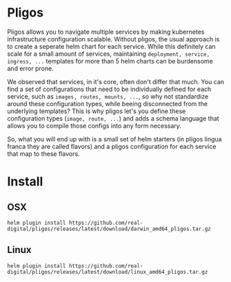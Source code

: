 # Pligos

Pligos allows you to navigate multiple services by making kubernetes
infrastructure configuration scalable. Without pligos, the usual
approach is to create a seperate helm chart for each service. While
this definitely can scale for a small amount of services, maintaining
`deployment, service, ingress, ...` templates for more than 5 helm
charts can be burdensome and error prone.

We observed that services, in it's core, often don't differ that
much. You can find a set of configurations that need to be
individually defined for each service, such as `images, routes,
mounts, ...`, so why not standardize around these configuration types,
while beeing disconnected from the underlying templates? This is why
pligos let's you define these configuration types (`image, route,
...`) and adds a schema language that allows you to compile those
configs into any form necessary.

So, what you will end up with is a small set of helm starters (in
pligos lingua franca they are called flavors) and a pligos
configuration for each service that map to these flavors.

# Install

## OSX

```
helm plugin install https://github.com/real-digital/pligos/releases/latest/download/darwin_amd64_pligos.tar.gz
```

## Linux

```
helm plugin install https://github.com/real-digital/pligos/releases/latest/download/linux_amd64_pligos.tar.gz
```
